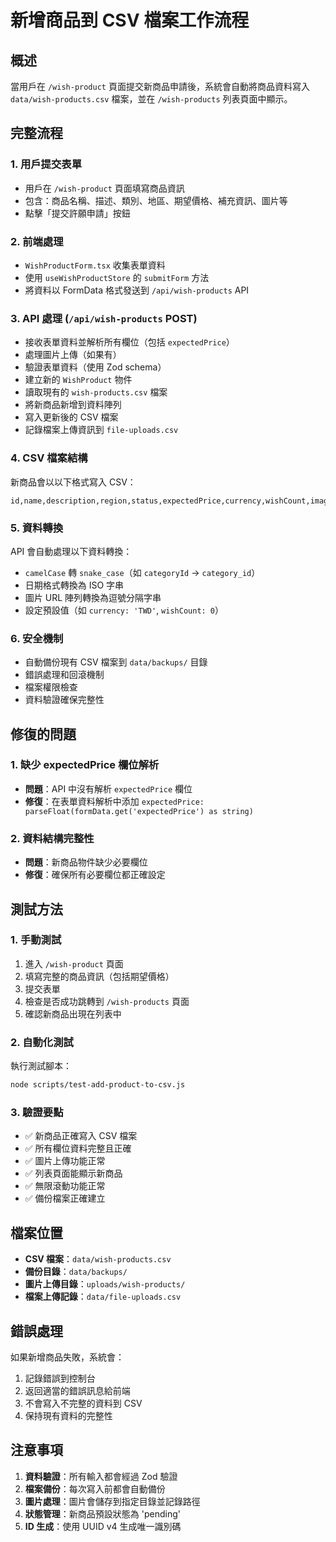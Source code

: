 # 新增商品到 CSV 檔案工作流程

## 概述

當用戶在 `/wish-product` 頁面提交新商品申請後，系統會自動將商品資料寫入 `data/wish-products.csv` 檔案，並在 `/wish-products` 列表頁面中顯示。

## 完整流程

### 1. 用戶提交表單

- 用戶在 `/wish-product` 頁面填寫商品資訊
- 包含：商品名稱、描述、類別、地區、期望價格、補充資訊、圖片等
- 點擊「提交許願申請」按鈕

### 2. 前端處理

- `WishProductForm.tsx` 收集表單資料
- 使用 `useWishProductStore` 的 `submitForm` 方法
- 將資料以 FormData 格式發送到 `/api/wish-products` API

### 3. API 處理 (`/api/wish-products` POST)

- 接收表單資料並解析所有欄位（包括 `expectedPrice`）
- 處理圖片上傳（如果有）
- 驗證表單資料（使用 Zod schema）
- 建立新的 `WishProduct` 物件
- 讀取現有的 `wish-products.csv` 檔案
- 將新商品新增到資料陣列
- 寫入更新後的 CSV 檔案
- 記錄檔案上傳資訊到 `file-uploads.csv`

### 4. CSV 檔案結構

新商品會以以下格式寫入 CSV：

```csv
id,name,description,region,status,expectedPrice,currency,wishCount,image_urls,created_at,updated_at,category_id,additional_info,user_id
```

### 5. 資料轉換

API 會自動處理以下資料轉換：

- `camelCase` 轉 `snake_case`（如 `categoryId` → `category_id`）
- 日期格式轉換為 ISO 字串
- 圖片 URL 陣列轉換為逗號分隔字串
- 設定預設值（如 `currency: 'TWD'`, `wishCount: 0`）

### 6. 安全機制

- 自動備份現有 CSV 檔案到 `data/backups/` 目錄
- 錯誤處理和回滾機制
- 檔案權限檢查
- 資料驗證確保完整性

## 修復的問題

### 1. 缺少 expectedPrice 欄位解析

- **問題**：API 中沒有解析 `expectedPrice` 欄位
- **修復**：在表單資料解析中添加 `expectedPrice: parseFloat(formData.get('expectedPrice') as string)`

### 2. 資料結構完整性

- **問題**：新商品物件缺少必要欄位
- **修復**：確保所有必要欄位都正確設定

## 測試方法

### 1. 手動測試

1. 進入 `/wish-product` 頁面
2. 填寫完整的商品資訊（包括期望價格）
3. 提交表單
4. 檢查是否成功跳轉到 `/wish-products` 頁面
5. 確認新商品出現在列表中

### 2. 自動化測試

執行測試腳本：

```bash
node scripts/test-add-product-to-csv.js
```

### 3. 驗證要點

- ✅ 新商品正確寫入 CSV 檔案
- ✅ 所有欄位資料完整且正確
- ✅ 圖片上傳功能正常
- ✅ 列表頁面能顯示新商品
- ✅ 無限滾動功能正常
- ✅ 備份檔案正確建立

## 檔案位置

- **CSV 檔案**：`data/wish-products.csv`
- **備份目錄**：`data/backups/`
- **圖片上傳目錄**：`uploads/wish-products/`
- **檔案上傳記錄**：`data/file-uploads.csv`

## 錯誤處理

如果新增商品失敗，系統會：

1. 記錄錯誤到控制台
2. 返回適當的錯誤訊息給前端
3. 不會寫入不完整的資料到 CSV
4. 保持現有資料的完整性

## 注意事項

1. **資料驗證**：所有輸入都會經過 Zod 驗證
2. **檔案備份**：每次寫入前都會自動備份
3. **圖片處理**：圖片會儲存到指定目錄並記錄路徑
4. **狀態管理**：新商品預設狀態為 'pending'
5. **ID 生成**：使用 UUID v4 生成唯一識別碼

